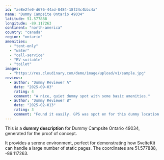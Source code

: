 ```yaml
---
id: "ae8e2fe0-d676-44ad-8484-18f24c4bbc4a"
name: "Dummy Campsite Ontario 49034"
latitude: 51.577888
longitude: -89.117263
continent: "north-america"
country: "canada"
region: "ontario"
amenities:
  - "tent-only"
  - "water"
  - "cell-service"
  - "RV-suitable"
  - "toilet"
images:
  - "https://res.cloudinary.com/demo/image/upload/v1/sample.jpg"
reviews:
  - author: "Dummy Reviewer A"
    date: "2025-09-03"
    rating: 4
    comment: "A nice, quiet dummy spot with some basic amenities."
  - author: "Dummy Reviewer B"
    date: "2025-02-013"
    rating: 3
    comment: "Found it easily. GPS was spot on for this dummy location."
---
```


This is a **dummy description** for Dummy Campsite Ontario 49034, generated for the proof of concept.

It provides a serene environment, perfect for demonstrating how SvelteKit can handle a large number of static pages. The coordinates are 51.577888, -89.117263.
